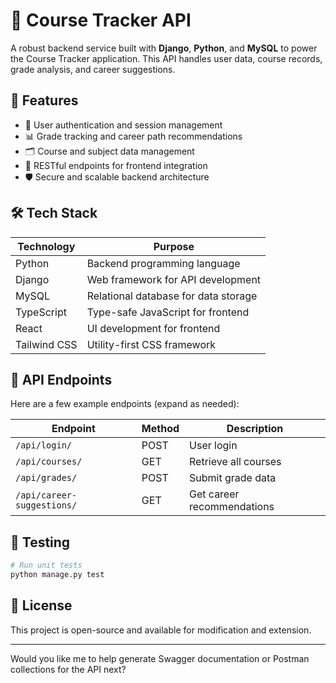 # 🧠 Course Tracker API

A robust backend service built with **Django**, **Python**, and **MySQL** to power the Course Tracker application. This API handles user data, course records, grade analysis, and career suggestions.

## 🚀 Features

- 🔐 User authentication and session management
- 📊 Grade tracking and career path recommendations
- 🗂️ Course and subject data management
- 🧾 RESTful endpoints for frontend integration
- 🛡️ Secure and scalable backend architecture

## 🛠️ Tech Stack

| Technology | Purpose                              |
|------------|--------------------------------------|
| Python     | Backend programming language         |
| Django     | Web framework for API development    |
| MySQL      | Relational database for data storage |
| TypeScript | Type-safe JavaScript for frontend    |
| React      | UI development for frontend          |
| Tailwind CSS | Utility-first CSS framework        |


## 🔌 API Endpoints

Here are a few example endpoints (expand as needed):

| Endpoint                  | Method | Description                      |
|---------------------------|--------|----------------------------------|
| `/api/login/`             | POST   | User login                       |
| `/api/courses/`           | GET    | Retrieve all courses             |
| `/api/grades/`            | POST   | Submit grade data                |
| `/api/career-suggestions/`| GET    | Get career recommendations       |

## 🧪 Testing

```bash
# Run unit tests
python manage.py test
```

## 📄 License

This project is open-source and available for modification and extension.

---

Would you like me to help generate Swagger documentation or Postman collections for the API next?
